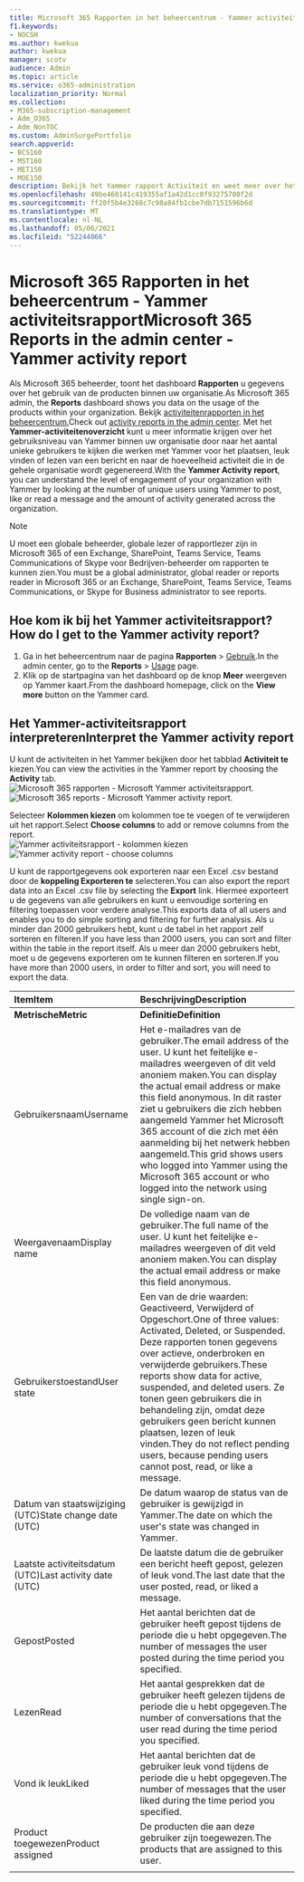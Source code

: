 ```yaml
---
title: Microsoft 365 Rapporten in het beheercentrum - Yammer activiteitsrapport
f1.keywords:
- NOCSH
ms.author: kwekua
author: kwekua
manager: scotv
audience: Admin
ms.topic: article
ms.service: o365-administration
localization_priority: Normal
ms.collection:
- M365-subscription-management
- Adm_O365
- Adm_NonTOC
ms.custom: AdminSurgePortfolio
search.appverid:
- BCS160
- MST160
- MET150
- MOE150
description: Bekijk het Yammer rapport Activiteit en weet meer over het aantal gebruikers dat Yammer om een bericht te posten, leuk te vinden of te lezen.
ms.openlocfilehash: 49be460141c419355af1a42d1cc0f93275700f2d
ms.sourcegitcommit: ff20f5b4e3268c7c98a84fb1cbe7db7151596b6d
ms.translationtype: MT
ms.contentlocale: nl-NL
ms.lasthandoff: 05/06/2021
ms.locfileid: "52244066"
---
```

# <a name="microsoft-365-reports-in-the-admin-center---yammer-activity-report"></a><span data-ttu-id="4a29a-103">Microsoft 365 Rapporten in het beheercentrum - Yammer activiteitsrapport</span><span class="sxs-lookup"><span data-stu-id="4a29a-103">Microsoft 365 Reports in the admin center - Yammer activity report</span></span>

<span data-ttu-id="4a29a-104">Als Microsoft 365 beheerder, toont het dashboard **Rapporten** u gegevens over het gebruik van de producten binnen uw organisatie.</span><span class="sxs-lookup"><span data-stu-id="4a29a-104">As Microsoft 365 admin, the **Reports** dashboard shows you data on the usage of the products within your organization.</span></span> <span data-ttu-id="4a29a-105">Bekijk [activiteitenrapporten in het beheercentrum.](activity-reports.md)</span><span class="sxs-lookup"><span data-stu-id="4a29a-105">Check out [activity reports in the admin center](activity-reports.md).</span></span> <span data-ttu-id="4a29a-106">Met het **Yammer-activiteitenoverzicht** kunt u meer informatie krijgen over het gebruiksniveau van Yammer binnen uw organisatie door naar het aantal unieke gebruikers te kijken die werken met Yammer voor het plaatsen, leuk vinden of lezen van een bericht en naar de hoeveelheid activiteit die in de gehele organisatie wordt gegenereerd.</span><span class="sxs-lookup"><span data-stu-id="4a29a-106">With the **Yammer Activity report**, you can understand the level of engagement of your organization with Yammer by looking at the number of unique users using Yammer to post, like or read a message and the amount of activity generated across the organization.</span></span> 
  
> [!NOTE]
> <span data-ttu-id="4a29a-107">U moet een globale beheerder, globale lezer of rapportlezer zijn in Microsoft 365 of een Exchange, SharePoint, Teams Service, Teams Communications of Skype voor Bedrijven-beheerder om rapporten te kunnen zien.</span><span class="sxs-lookup"><span data-stu-id="4a29a-107">You must be a global administrator, global reader or reports reader in Microsoft 365 or an Exchange, SharePoint, Teams Service, Teams Communications, or Skype for Business administrator to see reports.</span></span>  
 
## <a name="how-do-i-get-to-the-yammer-activity-report"></a><span data-ttu-id="4a29a-108">Hoe kom ik bij het Yammer activiteitsrapport?</span><span class="sxs-lookup"><span data-stu-id="4a29a-108">How do I get to the Yammer activity report?</span></span>

1. <span data-ttu-id="4a29a-109">Ga in het beheercentrum naar de pagina **Rapporten** \> <a href="https://go.microsoft.com/fwlink/p/?linkid=2074756" target="_blank">Gebruik</a>.</span><span class="sxs-lookup"><span data-stu-id="4a29a-109">In the admin center, go to the **Reports** \> <a href="https://go.microsoft.com/fwlink/p/?linkid=2074756" target="_blank">Usage</a> page.</span></span> 
2. <span data-ttu-id="4a29a-110">Klik op de startpagina van het dashboard op de knop **Meer** weergeven op Yammer kaart.</span><span class="sxs-lookup"><span data-stu-id="4a29a-110">From the dashboard homepage, click on the **View more** button on the Yammer card.</span></span>

  
## <a name="interpret-the-yammer-activity-report"></a><span data-ttu-id="4a29a-111">Het Yammer-activiteitsrapport interpreteren</span><span class="sxs-lookup"><span data-stu-id="4a29a-111">Interpret the Yammer activity report</span></span>

<span data-ttu-id="4a29a-112">U kunt de activiteiten in het Yammer bekijken door het tabblad **Activiteit te** kiezen.</span><span class="sxs-lookup"><span data-stu-id="4a29a-112">You can view the activities in the Yammer report by choosing the **Activity** tab.</span></span><br/><span data-ttu-id="4a29a-113">![Microsoft 365 rapporten - Microsoft Yammer activiteitsrapport.](../../media/9b251183-c2b3-430c-ab2d-58bf11e7e3ae.png)</span><span class="sxs-lookup"><span data-stu-id="4a29a-113">![Microsoft 365 reports - Microsoft Yammer activity report.](../../media/9b251183-c2b3-430c-ab2d-58bf11e7e3ae.png)</span></span>

<span data-ttu-id="4a29a-114">Selecteer **Kolommen kiezen** om kolommen toe te voegen of te verwijderen uit het rapport.</span><span class="sxs-lookup"><span data-stu-id="4a29a-114">Select **Choose columns** to add or remove columns from the report.</span></span>  <br/> <span data-ttu-id="4a29a-115">![Yammer activiteitsrapport - kolommen kiezen](../../media/7ef6351d-f7e9-4504-913d-2c2df9062bf6.png)</span><span class="sxs-lookup"><span data-stu-id="4a29a-115">![Yammer activity report - choose columns](../../media/7ef6351d-f7e9-4504-913d-2c2df9062bf6.png)</span></span>

<span data-ttu-id="4a29a-116">U kunt de rapportgegevens ook exporteren naar een Excel .csv bestand door de **koppeling Exporteren te** selecteren.</span><span class="sxs-lookup"><span data-stu-id="4a29a-116">You can also export the report data into an Excel .csv file by selecting the **Export** link.</span></span> <span data-ttu-id="4a29a-117">Hiermee exporteert u de gegevens van alle gebruikers en kunt u eenvoudige sortering en filtering toepassen voor verdere analyse.</span><span class="sxs-lookup"><span data-stu-id="4a29a-117">This exports data of all users and enables you to do simple sorting and filtering for further analysis.</span></span> <span data-ttu-id="4a29a-118">Als u minder dan 2000 gebruikers hebt, kunt u de tabel in het rapport zelf sorteren en filteren.</span><span class="sxs-lookup"><span data-stu-id="4a29a-118">If you have less than 2000 users, you can sort and filter within the table in the report itself.</span></span> <span data-ttu-id="4a29a-119">Als u meer dan 2000 gebruikers hebt, moet u de gegevens exporteren om te kunnen filteren en sorteren.</span><span class="sxs-lookup"><span data-stu-id="4a29a-119">If you have more than 2000 users, in order to filter and sort, you will need to export the data.</span></span> 
  
|<span data-ttu-id="4a29a-120">Item</span><span class="sxs-lookup"><span data-stu-id="4a29a-120">Item</span></span>|<span data-ttu-id="4a29a-121">Beschrijving</span><span class="sxs-lookup"><span data-stu-id="4a29a-121">Description</span></span>|
|:-----|:-----|
|<span data-ttu-id="4a29a-122">**Metrische**</span><span class="sxs-lookup"><span data-stu-id="4a29a-122">**Metric**</span></span>|<span data-ttu-id="4a29a-123">**Definitie**</span><span class="sxs-lookup"><span data-stu-id="4a29a-123">**Definition**</span></span>|
|<span data-ttu-id="4a29a-124">Gebruikersnaam</span><span class="sxs-lookup"><span data-stu-id="4a29a-124">Username</span></span>  <br/> |<span data-ttu-id="4a29a-125">Het e-mailadres van de gebruiker.</span><span class="sxs-lookup"><span data-stu-id="4a29a-125">The email address of the user.</span></span> <span data-ttu-id="4a29a-126">U kunt het feitelijke e-mailadres weergeven of dit veld anoniem maken.</span><span class="sxs-lookup"><span data-stu-id="4a29a-126">You can display the actual email address or make this field anonymous.</span></span> <span data-ttu-id="4a29a-127">In dit raster ziet u gebruikers die zich hebben aangemeld Yammer het Microsoft 365 account of die zich met één aanmelding bij het netwerk hebben aangemeld.</span><span class="sxs-lookup"><span data-stu-id="4a29a-127">This grid shows users who logged into Yammer using the Microsoft 365 account or who logged into the network using single sign-on.</span></span> <br/> |
|<span data-ttu-id="4a29a-128">Weergavenaam</span><span class="sxs-lookup"><span data-stu-id="4a29a-128">Display name</span></span>  <br/> |<span data-ttu-id="4a29a-129">De volledige naam van de gebruiker.</span><span class="sxs-lookup"><span data-stu-id="4a29a-129">The full name of the user.</span></span> <span data-ttu-id="4a29a-130">U kunt het feitelijke e-mailadres weergeven of dit veld anoniem maken.</span><span class="sxs-lookup"><span data-stu-id="4a29a-130">You can display the actual email address or make this field anonymous.</span></span>  <br/> |
|<span data-ttu-id="4a29a-131">Gebruikerstoestand</span><span class="sxs-lookup"><span data-stu-id="4a29a-131">User state</span></span>  <br/> |<span data-ttu-id="4a29a-132">Een van de drie waarden: Geactiveerd, Verwijderd of Opgeschort.</span><span class="sxs-lookup"><span data-stu-id="4a29a-132">One of three values: Activated, Deleted, or Suspended.</span></span> <span data-ttu-id="4a29a-133">Deze rapporten tonen gegevens over actieve, onderbroken en verwijderde gebruikers.</span><span class="sxs-lookup"><span data-stu-id="4a29a-133">These reports show data for active, suspended, and deleted users.</span></span> <span data-ttu-id="4a29a-134">Ze tonen geen gebruikers die in behandeling zijn, omdat deze gebruikers geen bericht kunnen plaatsen, lezen of leuk vinden.</span><span class="sxs-lookup"><span data-stu-id="4a29a-134">They do not reflect pending users, because pending users cannot post, read, or like a message.</span></span>  <br/> |
|<span data-ttu-id="4a29a-135">Datum van staatswijziging (UTC)</span><span class="sxs-lookup"><span data-stu-id="4a29a-135">State change date (UTC)</span></span>  <br/> |<span data-ttu-id="4a29a-136">De datum waarop de status van de gebruiker is gewijzigd in Yammer.</span><span class="sxs-lookup"><span data-stu-id="4a29a-136">The date on which the user's state was changed in Yammer.</span></span>  <br/> |
|<span data-ttu-id="4a29a-137">Laatste activiteitsdatum (UTC)</span><span class="sxs-lookup"><span data-stu-id="4a29a-137">Last activity date (UTC)</span></span>  <br/> | <span data-ttu-id="4a29a-138">De laatste datum die de gebruiker een bericht heeft gepost, gelezen of leuk vond.</span><span class="sxs-lookup"><span data-stu-id="4a29a-138">The last date that the user posted, read, or liked a message.</span></span>  <br/> |
|<span data-ttu-id="4a29a-139">Gepost</span><span class="sxs-lookup"><span data-stu-id="4a29a-139">Posted</span></span>  <br/> |<span data-ttu-id="4a29a-140">Het aantal berichten dat de gebruiker heeft gepost tijdens de periode die u hebt opgegeven.</span><span class="sxs-lookup"><span data-stu-id="4a29a-140">The number of messages the user posted during the time period you specified.</span></span> <br/>|
|<span data-ttu-id="4a29a-141">Lezen</span><span class="sxs-lookup"><span data-stu-id="4a29a-141">Read</span></span>  <br/> |<span data-ttu-id="4a29a-142">Het aantal gesprekken dat de gebruiker heeft gelezen tijdens de periode die u hebt opgegeven.</span><span class="sxs-lookup"><span data-stu-id="4a29a-142">The number of conversations that the user read during the time period you specified.</span></span>  <br/> |
|<span data-ttu-id="4a29a-143">Vond ik leuk</span><span class="sxs-lookup"><span data-stu-id="4a29a-143">Liked</span></span>  <br/> |<span data-ttu-id="4a29a-144">Het aantal berichten dat de gebruiker leuk vond tijdens de periode die u hebt opgegeven.</span><span class="sxs-lookup"><span data-stu-id="4a29a-144">The number of messages that the user liked during the time period you specified.</span></span>  <br/>|
|<span data-ttu-id="4a29a-145">Product toegewezen</span><span class="sxs-lookup"><span data-stu-id="4a29a-145">Product assigned</span></span>  <br/> |<span data-ttu-id="4a29a-146">De producten die aan deze gebruiker zijn toegewezen.</span><span class="sxs-lookup"><span data-stu-id="4a29a-146">The products that are assigned to this user.</span></span>|
|||